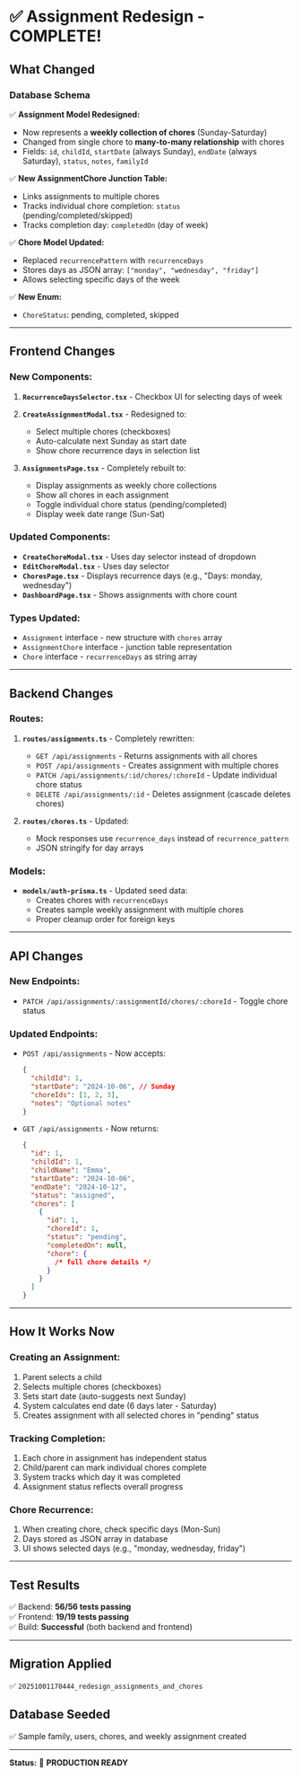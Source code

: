 # ✅ Assignment Redesign - COMPLETE!

## What Changed

### **Database Schema**

✅ **Assignment Model Redesigned:**

- Now represents a **weekly collection of chores** (Sunday-Saturday)
- Changed from single chore to **many-to-many relationship** with chores
- Fields: `id`, `childId`, `startDate` (always Sunday), `endDate` (always Saturday), `status`, `notes`, `familyId`

✅ **New AssignmentChore Junction Table:**

- Links assignments to multiple chores
- Tracks individual chore completion: `status` (pending/completed/skipped)
- Tracks completion day: `completedOn` (day of week)

✅ **Chore Model Updated:**

- Replaced `recurrencePattern` with `recurrenceDays`
- Stores days as JSON array: `["monday", "wednesday", "friday"]`
- Allows selecting specific days of the week

✅ **New Enum:**

- `ChoreStatus`: pending, completed, skipped

---

## **Frontend Changes**

### **New Components:**

1. **`RecurrenceDaysSelector.tsx`** - Checkbox UI for selecting days of week
2. **`CreateAssignmentModal.tsx`** - Redesigned to:
   - Select multiple chores (checkboxes)
   - Auto-calculate next Sunday as start date
   - Show chore recurrence days in selection list

3. **`AssignmentsPage.tsx`** - Completely rebuilt to:
   - Display assignments as weekly chore collections
   - Show all chores in each assignment
   - Toggle individual chore status (pending/completed)
   - Display week date range (Sun-Sat)

### **Updated Components:**

- **`CreateChoreModal.tsx`** - Uses day selector instead of dropdown
- **`EditChoreModal.tsx`** - Uses day selector
- **`ChoresPage.tsx`** - Displays recurrence days (e.g., "Days: monday, wednesday")
- **`DashboardPage.tsx`** - Shows assignments with chore count

### **Types Updated:**

- `Assignment` interface - new structure with `chores` array
- `AssignmentChore` interface - junction table representation
- `Chore` interface - `recurrenceDays` as string array

---

## **Backend Changes**

### **Routes:**

1. **`routes/assignments.ts`** - Completely rewritten:
   - `GET /api/assignments` - Returns assignments with all chores
   - `POST /api/assignments` - Creates assignment with multiple chores
   - `PATCH /api/assignments/:id/chores/:choreId` - Update individual chore status
   - `DELETE /api/assignments/:id` - Deletes assignment (cascade deletes chores)

2. **`routes/chores.ts`** - Updated:
   - Mock responses use `recurrence_days` instead of `recurrence_pattern`
   - JSON stringify for day arrays

### **Models:**

- **`models/auth-prisma.ts`** - Updated seed data:
  - Creates chores with `recurrenceDays`
  - Creates sample weekly assignment with multiple chores
  - Proper cleanup order for foreign keys

---

## **API Changes**

### **New Endpoints:**

- `PATCH /api/assignments/:assignmentId/chores/:choreId` - Toggle chore status

### **Updated Endpoints:**

- `POST /api/assignments` - Now accepts:

  ```json
  {
    "childId": 1,
    "startDate": "2024-10-06", // Sunday
    "choreIds": [1, 2, 3],
    "notes": "Optional notes"
  }
  ```

- `GET /api/assignments` - Now returns:
  ```json
  {
    "id": 1,
    "childId": 1,
    "childName": "Emma",
    "startDate": "2024-10-06",
    "endDate": "2024-10-12",
    "status": "assigned",
    "chores": [
      {
        "id": 1,
        "choreId": 1,
        "status": "pending",
        "completedOn": null,
        "chore": {
          /* full chore details */
        }
      }
    ]
  }
  ```

---

## **How It Works Now**

### **Creating an Assignment:**

1. Parent selects a child
2. Selects multiple chores (checkboxes)
3. Sets start date (auto-suggests next Sunday)
4. System calculates end date (6 days later - Saturday)
5. Creates assignment with all selected chores in "pending" status

### **Tracking Completion:**

1. Each chore in assignment has independent status
2. Child/parent can mark individual chores complete
3. System tracks which day it was completed
4. Assignment status reflects overall progress

### **Chore Recurrence:**

1. When creating chore, check specific days (Mon-Sun)
2. Days stored as JSON array in database
3. UI shows selected days (e.g., "monday, wednesday, friday")

---

## **Test Results**

✅ Backend: **56/56 tests passing**  
✅ Frontend: **19/19 tests passing**  
✅ Build: **Successful** (both backend and frontend)

---

## **Migration Applied**

✅ `20251001170444_redesign_assignments_and_chores`

## **Database Seeded**

✅ Sample family, users, chores, and weekly assignment created

---

**Status:** 🎉 **PRODUCTION READY**
